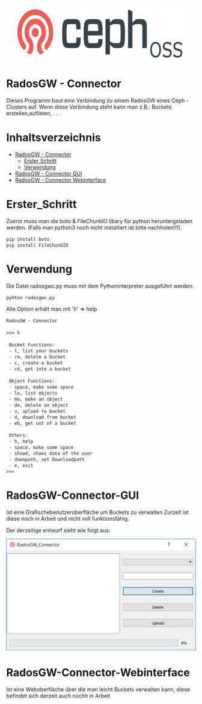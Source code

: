 <p align="center">
  <img src="GUI/icon/Ceph_OSS.png" width=450px height=150px />
</p>

RadosGW - Connector
=================

Dieses Programm baut eine Verbindung zu einem RadosGW eines Ceph - Clusters
auf. Wenn diese Verbindung steht kann man z.B.: Buckets erstellen,auflisten, . . .  

Inhaltsverzeichnis
=================

  * [RadosGW - Connector](#radosgw-connector)
    * [Erster Schritt](#erster_schritt)
    * [Verwendung](#verwendung)
  * [RadosGW - Connector GUI](#radosgw-connector-gui)
  * [RadosGW - Connector Webinterface](#radosgw-connector-webinterface)

Erster_Schritt
=================
Zuerst muss man die boto & FileChunkIO libary für python heruntergeladen werden.
(Falls man python3 noch nicht installiert ist bitte nachholen!!!). 

```
pip install boto
pip install FileChunkIO
```
Verwendung
=================

Die Datei radosgwc.py muss mit dem Pythoninterpreter ausgeführt werden: 

```
pyhton radosgwc.py
```
Alle Option erhält man mit 'h' => help
```
RadosGW - Connector

>>> h

 Bucket Functions:
 - l, list your buckets
 - rm, delete a bucket
 - c, create a bucket
 - cd, get into a bucket

 Object Functions:
 - space, make some space
 - lo, list objects
 - mo, make an object
 - do, delete an object
 - u, upload to bucket
 - d, download from bucket
 - eb, get out of a bucket

 Others:
 - h, help
 - space, make some space
 - showd, shows data of the user
 - downpath, set Downloadpath
 - e, exit
>>>
```
RadosGW-Connector-GUI
=================

Ist eine Grafischebenutzeroberfläche um Buckets zu verwalten 
Zurzeit ist diese noch in Arbeit und nicht voll funktionsfähig. 

Der derzeitige entwurf sieht wie folgt aus:

<p align="center">
  <img src="GUI/icon/GUI.PNG" />
</p>

RadosGW-Connector-Webinterface
=================

Ist eine Weboberfläche über die man leicht Buckets verwalten kann, diese befindet 
sich derzeit auch nochh in Arbeit